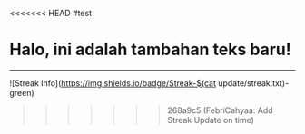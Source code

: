 <<<<<<< HEAD
#test

Halo, ini adalah tambahan teks baru!
=======
-------
![Streak Info](https://img.shields.io/badge/Streak-$(cat update/streak.txt)-green)

>>>>>>> 268a9c5 (FebriCahyaa: Add Streak Update on time)
